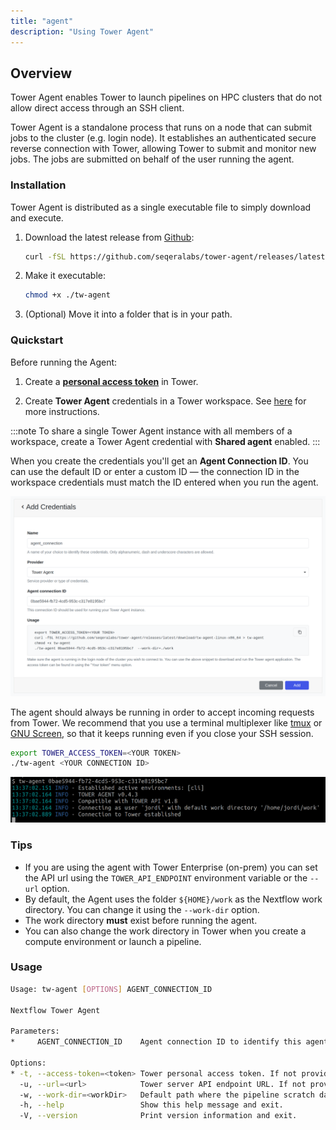 ```yaml
---
title: "agent"
description: "Using Tower Agent"
---
```


## Overview

Tower Agent enables Tower to launch pipelines on HPC clusters that do not allow direct access through an SSH client.

Tower Agent is a standalone process that runs on a node that can submit jobs to the cluster (e.g. login node). It establishes an authenticated secure reverse connection with Tower, allowing Tower to submit and monitor new
jobs. The jobs are submitted on behalf of the user running the agent.

### Installation

Tower Agent is distributed as a single executable file to simply download and execute.

1. Download the latest release from [Github](https://github.com/seqeralabs/tower-agent):

   ```bash
   curl -fSL https://github.com/seqeralabs/tower-agent/releases/latest/download/tw-agent-linux-x86_64 > tw-agent
   ```

2. Make it executable:

   ```bash
   chmod +x ./tw-agent
   ```

3. (Optional) Move it into a folder that is in your path.

### Quickstart

Before running the Agent:

1. Create a [**personal access token**](api/overview#authentication) in Tower.

2. Create **Tower Agent** credentials in a Tower workspace. See [here](credentials/overview) for more instructions.

:::note
To share a single Tower Agent instance with all members of a workspace, create a Tower Agent credential with **Shared agent** enabled.
:::

When you create the credentials you'll get an **Agent Connection ID**. You can use the default ID or enter a custom ID — the connection ID in the workspace credentials must match the ID entered when you run the agent.

![credentials](./_images/tw_agent.png)

The agent should always be running in order to accept incoming requests from Tower. We recommend that you use a terminal multiplexer like [tmux](https://github.com/tmux/tmux) or [GNU Screen](https://www.gnu.org/software/screen/), so that it keeps running even if you close your SSH session.

```bash
export TOWER_ACCESS_TOKEN=<YOUR TOKEN>
./tw-agent <YOUR CONNECTION ID>
```

![tw-agent](./_images/tw_agent_running.png)

### Tips

- If you are using the agent with Tower Enterprise (on-prem) you can set the API url using the `TOWER_API_ENDPOINT` environment variable or the `--url` option.
- By default, the Agent uses the folder `${HOME}/work` as the Nextflow work directory. You can change it using the `--work-dir` option.
- The work directory **must** exist before running the agent.
- You can also change the work directory in Tower when you create a compute environment or launch a pipeline.

### Usage

```bash
Usage: tw-agent [OPTIONS] AGENT_CONNECTION_ID

Nextflow Tower Agent

Parameters:
*     AGENT_CONNECTION_ID    Agent connection ID to identify this agent.

Options:
* -t, --access-token=<token> Tower personal access token. If not provided TOWER_ACCESS_TOKEN variable will be used.
  -u, --url=<url>            Tower server API endpoint URL. If not provided TOWER_API_ENDPOINT variable will be used [default: https://api.cloud.seqera.io].
  -w, --work-dir=<workDir>   Default path where the pipeline scratch data is stored. It can be changed when launching a pipeline from Tower [default: ~/work].
  -h, --help                 Show this help message and exit.
  -V, --version              Print version information and exit.
```
